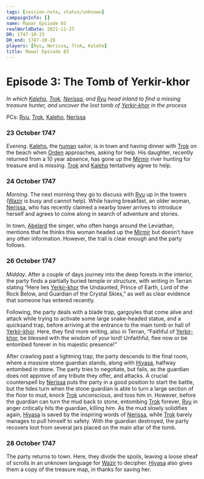 ```yaml
---
tags: [session-note, status/unknown]
campaignInfo: []
name: Mawar Epsiode 03
realWorldDate: 2021-11-27
DR: 1747-10-23
DR_end: 1747-10-28
players: [Ryu, Nerissa, Trok, Kaleho]
title: Mawar Epsiode 03
---
```

# Episode 3: The Tomb of Yerkir-khor
*In which [Kaleho](<../../../people/pcs/mawar-confederacy/kaleho.md>), [Trok](<../../../people/pcs/mawar-confederacy/trok.md>), [Nerissa](<../../../people/pcs/mawar-confederacy/nerissa.md>), and [Ryu](<../../../people/pcs/mawar-confederacy/ryu.md>) head inland to find a missing treasure hunter, and uncover the lost tomb of [Yerkir-khor](<../../../people/other-nonhumans/yerkir-khor.md>) in the process*

PCs: [Ryu](<../../../people/pcs/mawar-confederacy/ryu.md>), [Trok](<../../../people/pcs/mawar-confederacy/trok.md>), [Kaleho](<../../../people/pcs/mawar-confederacy/kaleho.md>), [Nerissa](<../../../people/pcs/mawar-confederacy/nerissa.md>)

### 23 October 1747
*Evening*. [Kaleho](<../../../people/pcs/mawar-confederacy/kaleho.md>), the [human](<../../../species/humans/humans.md>) sailor, is in town and having dinner with [Trok](<../../../people/pcs/mawar-confederacy/trok.md>) on the beach when [Orden](<../../../people/mawarans/orden.md>) approaches, asking for help. His daughter, recently returned from a 10 year absence, has gone up the [Mirmir](<../../../gazetteer/west-coast/rivers/mirmir.md>) river hunting for treasure and is missing. [Trok](<../../../people/pcs/mawar-confederacy/trok.md>) and [Kaleho](<../../../people/pcs/mawar-confederacy/kaleho.md>) tentatively agree to help.

### 24 October 1747
*Morning*. The next morning they go to discuss with [Ryu](<../../../people/pcs/mawar-confederacy/ryu.md>) up in the towers ([Wazir](<../../../people/pcs/mawar-confederacy/wazir.md>) is busy and cannot help). While having breakfast, an older woman, [Nerissa](<../../../people/pcs/mawar-confederacy/nerissa.md>), who has recently claimed a nearby tower arrives to introduce herself and agrees to come along in search of adventure and stories. 

In town, [Abelard](<../../../people/mawarans/abelard.md>) the singer, who often hangs around the Leviathan, mentions that he thinks this woman headed up the [Mirmir](<../../../gazetteer/west-coast/rivers/mirmir.md>) but doesn’t have any other information. However, the trail is clear enough and the party follows. 

### 26 October 1747
*Midday*. After a couple of days journey into the deep forests in the interior, the party finds a partially buried temple or structure, with writing in Terran stating “Here lies [Yerkir-khor](<../../../people/other-nonhumans/yerkir-khor.md>) the Undaunted, Prince of Earth, Lord of the Rock Below, and Guardian of the Crystal Skies,” as well as clear evidence that someone has entered recently. 

Following, the party deals with a blade trap, gargoyles that come alive and attack while trying to activate some large snake-headed statue, and a quicksand trap, before arriving at the entrance to the main tomb or hall of [Yerkir-khor](<../../../people/other-nonhumans/yerkir-khor.md>). Here, they find more writing, also in Terran, “Faithful of [Yerkir-khor](<../../../people/other-nonhumans/yerkir-khor.md>), be blessed with the wisdom of your lord! Unfaithful, flee now or be entombed forever in his majestic presence!” 

After crawling past a lightning trap, the party descends to the final room, where a massive stone guardian stands, along with [Hiyasa](<../../../people/mawarans/hiyasa.md>), halfway entombed in stone. The party tries to negotiate, but fails, as the guardian does not approve of any tribute they offer, and attacks. A crucial counterspell by [Nerissa](<../../../people/pcs/mawar-confederacy/nerissa.md>) puts the party in a good position to start the battle, but the tides turn when the stone guardian is able to turn a large section of the floor to mud, knock [Trok](<../../../people/pcs/mawar-confederacy/trok.md>) unconscious, and toss him in. However, before the guardian can turn the mud back to stone, entombing [Trok](<../../../people/pcs/mawar-confederacy/trok.md>) forever, [Ryu](<../../../people/pcs/mawar-confederacy/ryu.md>) in anger critically hits the guardian, killing him. As the mud slowly solidifies again, [Hiyasa](<../../../people/mawarans/hiyasa.md>) is saved by the inspiring words of [Nerissa](<../../../people/pcs/mawar-confederacy/nerissa.md>), while [Trok](<../../../people/pcs/mawar-confederacy/trok.md>) barely manages to pull himself to safety. With the guardian destroyed, the party recovers loot from several jars placed on the main altar of the tomb.

### 28 October 1747
The party returns to town. Here, they divide the spoils, leaving a loose sheaf of scrolls in an unknown language for [Wazir](<../../../people/pcs/mawar-confederacy/wazir.md>) to decipher. [Hiyasa](<../../../people/mawarans/hiyasa.md>) also gives them a copy of the treasure map, in thanks for saving her.